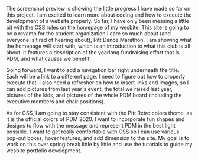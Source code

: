 The screenshot preview is showing the little progress I have made so far on this project. I am excited to learn more about 
coding and how to execute the development of a website properly. So far, I have only been messing a little bit with the CSS 
rules on the homepage of my wesbite. This site is going to be a revamp for the student organization I care so much about 
(and everyone is tired of hearing about), Pitt Dance Marathon. I am showing what the homepage will start with, which is an 
introduction to what this club is all about. It features a description of the yearlong fundraising effort that is PDM, and what
causes we benefit. 

Going forward, I want to add a navigation bar right underneath the title. Each will be a link to a different page. I need to 
figure out how to properly execute that. I also need a refresher on how to insert links and images, so I can add pictures from
last year's event, the total we raised last year, pictures of the kids, and pictures of the whole PDM board (including the
executive members and chair positions). 

As for CSS, I am going to stay consistent with the Pitt Retro colors theme, as it is the official colors of PDM 2020. I want to
incorporate fun shapes and designs to flow with the message and represent PDM in the best light possible. I want to get really
comfortable with CSS so I can use various pop-out boxes, hover features, and add dimension to the site. My goal is to work on
this over spring break little by little and use the tutorials to guide my wesbite portfolio development.
